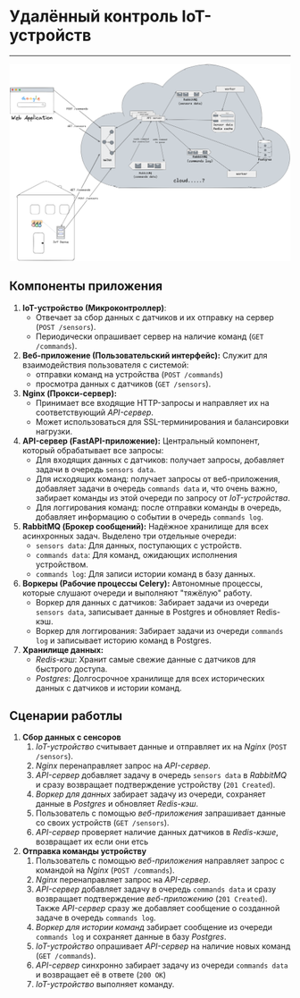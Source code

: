 # Удалённый контроль IoT-устройств
---


<img src="https://raw.githubusercontent.com/guff192/IoT-manager/refs/heads/main/assets/AppDiagram.png" width=1080>


## Компоненты приложения
1. **IoT-устройство (Микроконтроллер)**:
	- Отвечает за сбор данных с датчиков и их отправку на сервер (`POST /sensors`).
	- Периодически опрашивает сервер на наличие команд (`GET /commands`).
2. **Веб-приложение (Пользовательский интерфейс):**
	Служит для взаимодействия пользователя с системой:
	- отправки команд на устройства (`POST /commands`) 
	- просмотра данных с датчиков (`GET /sensors`).
3. **Nginx (Прокси-сервер):**
	- Принимает все входящие HTTP-запросы и направляет их на соответствующий *API-сервер*.
	- Может использоваться для SSL-терминирования и балансировки нагрузки.
4. **API-сервер (FastAPI-приложение):**
	Центральный компонент, который обрабатывает все запросы:
	- Для входящих данных с датчиков: получает запросы, добавляет задачи в очередь `sensors data`.
	- Для исходящих команд: получает запросы от веб-приложения, добавляет задачи в очередь `commands data` и, что очень важно, забирает команды из этой очереди по запросу от *IoT-устройства*.
	- Для логгирования команд: после отправки команды в очередь, добавляет информацию о событии в очередь `commands log`.
5. **RabbitMQ (Брокер сообщений):**
	Надёжное хранилище для всех асинхронных задач. Выделено три отдельные очереди:
	- `sensors data`: Для данных, поступающих с устройств.
	- `commands data`: Для команд, ожидающих исполнения устройством.
	- `commands log`: Для записи истории команд в базу данных.
6. **Воркеры (Рабочие процессы Celery):**
	Автономные процессы, которые слушают очереди и выполняют "тяжёлую" работу.
	- Воркер для данных с датчиков: Забирает задачи из очереди `sensors data`, записывает данные в Postgres и обновляет Redis-кэш.
	- Воркер для логгирования: Забирает задачи из очереди `commands log` и записывает историю команд в Postgres.
7. **Хранилище данных:**
	- *Redis-кэш*: Хранит самые свежие данные с датчиков для быстрого доступа.
	- *Postgres*: Долгосрочное хранилище для всех исторических данных с датчиков и истории команд.


## Сценарии работлы
1. **Сбор данных с сенсоров**
	1) *IoT-устройство* считывает данные и отправляет их на *Nginx* (`POST /sensors`).
	2) *Nginx* перенаправляет запрос на *API-сервер*.
	3) *API-сервер* добавляет задачу в очередь `sensors data` в *RabbitMQ* и сразу возвращает подтверждение устройству (`201 Created`).
	4) *Воркер для данных* забирает задачу из очереди, сохраняет данные в *Postgres* и обновляет *Redis-кэш*.
	5) Пользователь с помощью *веб-приложения* запрашивает данные со своих устройств (`GET /sensors`).
	6) *API-сервер* проверяет наличие данных датчиков в *Redis-кэше*, возвращает их если они етсь
2. **Отправка команды устройству**
	1) Пользователь с помощью *веб-приложения* направляет запрос с командой на *Nginx* (`POST /commands`).
	2) *Nginx* перенаправляет запрос на *API-сервер*.
	3) *API-сервер* добавляет задачу в очередь `commands data` и сразу возвращает подтверждение *веб-приложению* (`201 Created`). Также *API-сервер* сразу же добавляет сообщение о созданной задаче в очередь `commands log`.
	4) *Воркер для истории команд* забирает сообщение из очереди `commands log` и сохраняет данные в базу *Postgres*.
	5) *IoT-устройство* опрашивает *API-сервер*  на наличие новых команд (`GET /commands`).
	6) *API-сервер* синхронно забирает задачу из очереди `commands data` и возвращает её в ответе (`200 OK`)
	7) *IoT-устройство* выполняет команду.

